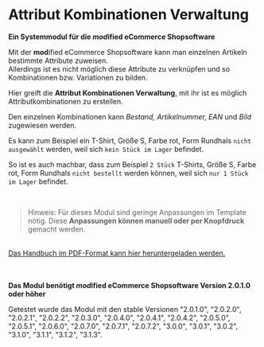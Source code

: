 # Attribut Kombinationen Verwaltung

**Ein Systemmodul für die *mod*ified eCommerce Shopsoftware**

Mit der **mod**ified eCommerce Shopsoftware kann man einzelnen Artikeln bestimmte Attribute zuweisen.<br />
Allerdings ist es nicht möglich diese Attribute zu verknüpfen und so Kombinationen bzw. Variationen zu bilden.

Hier greift die **Attribut Kombinationen Verwaltung**, mit ihr ist es möglich Attributkombinationen zu erstellen.

Den einzelnen Kombinationen kann _Bestand, Artikelnummer, EAN_ und _Bild_ zugewiesen werden.

Es kann zum Beispiel ein T-Shirt, Größe S, Farbe rot, Form Rundhals `nicht ausgewählt` werden, weil sich `kein Stück im Lager` befindet.

So ist es auch machbar, dass zum Beispiel `2 Stück` T-Shirts, Größe S, Farbe rot, Form Rundhals `nicht bestellt` werden können, weil sich `nur 1 Stück im Lager` befindet.

<br />

> Hinweis: Für dieses Modul sind geringe Anpassungen im Template nötig. Diese **Anpassungen können manuell oder per Knopfdruck** gemacht werden.

<br />
<a href="https://raw.githubusercontent.com/KarlBogen/manuals/master/acm/handbuch.pdf">Das Handbuch im PDF-Format kann hier heruntergeladen werden.</a>
<br />
<br />
<br />

**Das Modul benötigt *mod*ified eCommerce Shopsoftware Version 2.0.1.0 oder höher**

Getestet wurde das Modul mit den stable Versionen "2.0.1.0", "2.0.2.0", "2.0.2.1", "2.0.2.2", "2.0.3.0", "2.0.4.0", "2.0.4.1", "2.0.4.2", "2.0.5.0", "2.0.5.1", "2.0.6.0", "2.0.7.0", "2.0.7.1", "2.0.7.2", "3.0.0", "3.0.1", "3.0.2", "3.1.0", "3.1.1", "3.1.2", "3.1.3".
